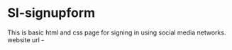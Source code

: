 # SI-signupform
This is basic html and css page for signing in using social media networks. website url -
